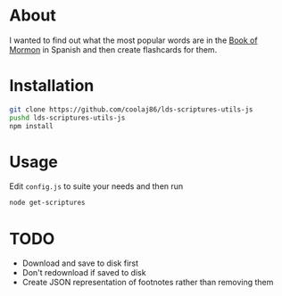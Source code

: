 About
====

I wanted to find out what the most popular words are in the [Book of Mormon](http://lds.org/scriptures/bofm) in Spanish and then create flashcards for them.

Installation
===

```bash
git clone https://github.com/coolaj86/lds-scriptures-utils-js
pushd lds-scriptures-utils-js
npm install
```

Usage
====

Edit `config.js` to suite your needs and then run

```bash
node get-scriptures
```

TODO
====

  * Download and save to disk first
  * Don't redownload if saved to disk
  * Create JSON representation of footnotes rather than removing them
